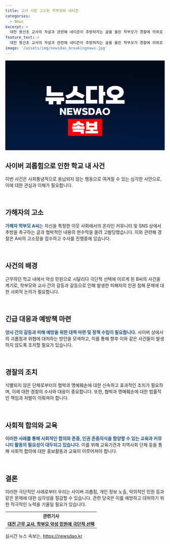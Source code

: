 ```yaml
---
title: 교사 사망 고소된 학부모와 네티즌
categories:
  - News
excerpt: >
  대전 용산초 교사의 자살과 관련해 네티즌이 추방하자는 글을 올린 학부모가 경찰에 의뢰로 수사를 받고 있습니다. A씨는 SNS와 온라인 커뮤니티에서 자신을 특정하여 협박성 글을 올린 이들을 고소하고, 현재 경찰이 수사 중에 있습니다. 교사 B씨의 자살에 대한 악성 민원과 관련해 경찰은 학부모 8명을 포함한 10명에 대해 무혐의를 내렸습니다.
feature_text: >
  대전 용산초 교사의 자살과 관련해 네티즌이 추방하자는 글을 올린 학부모가 경찰에 의뢰로 수사를 받고 있습니다. A씨는 SNS와 온라인 커뮤니티에서 자신을 특정하여 협박성 글을 올린 이들을 고소하고, 현재 경찰이 수사 중에 있습니다. 교사 B씨의 자살에 대한 악성 민원과 관련해 경찰은 학부모 8명을 포함한 10명에 대해 무혐의를 내렸습니다.
image: '/assets/img/newsdao_breakingnews.jpg'
---
```


<p><img src="/assets/img/newsdao_breakingnews.jpg" alt="implanttips 속보" /></p>

<h2 data-ke-size="size26">사이버 괴롭힘으로 인한 학교 내 사건</h2>

<p>이번 사건은 사회통념적으로 용납되지 않는 행동으로 여겨질 수 있는 심각한 사안으로, 이에 대한 관심과 이해가 필요합니다. </p>

<p data-ke-size="size16">&nbsp;</p>

<h2 data-ke-size="size24">가해자의 고소</h2>

<p><b><span style="color: #1a5490;">가해자 학부모 A씨</span></b>는 자신을 특정한 이웃 사회에서의 온라인 커뮤니티 및 SNS 상에서 추방을 촉구하는 글과 협박적인 내용의 현수막을 올려 고발당했습니다. 이와 관련해 경찰은 A씨의 고소장을 접수하고 수사를 진행중에 있습니다.</p>

<p data-ke-size="size16">&nbsp;</p>

<h2 data-ke-size="size24">사건의 배경</h2>

<p>근무하던 학교 내에서 악성 민원으로 시달리다 극단적 선택에 이르게 된 B씨의 사건을 계기로, 학부모와 교사 간의 갈등과 갈등으로 인해 발생한 피해자의 인권 침해 문제에 대한 사회적 논의가 필요합니다.</p>

<p data-ke-size="size16">&nbsp;</p>

<h2 data-ke-size="size24">긴급 대응과 예방책 마련</h2>

<p><b><span style="color: #1a5490;">양사 간의 갈등과 피해 예방을 위한 대책 마련 및 정책 수립이 필요합니다.</span></b> 사이버 상에서의 괴롭힘과 위협에 대처하는 방안을 모색하고, 이를 통해 향후 이와 같은 사건들이 발생하지 않도록 조치할 필요가 있습니다.</p>

<p data-ke-size="size16">&nbsp;</p>

<h2 data-ke-size="size24">경찰의 조치</h2>

<p>식별되지 않은 단체로부터의 협박과 명예훼손에 대한 신속하고 효과적인 조치가 필요하며, 이에 대한 경찰의 수사와 대응이 중요합니다. 또한, 협박과 명예훼손에 대한 법률적인 책임과 처벌이 이뤄져야 합니다.</p>

<p data-ke-size="size16">&nbsp;</p>

<h2 data-ke-size="size24">사회적 합의와 교육</h2>

<p><b><span style="color: #1a5490;">이러한 사례를 통해 사회적인 합의와 존중, 인권 존중의식을 함양할 수 있는 교육과 커뮤니티 활동의 필요성이 대두되고 있습니다.</span></b> 이를 위해 교육기관과 지역사회 단체 등을 통해 사회적 합의에 대한 홍보활동과 교육이 이루어져야 합니다.</p>

<p data-ke-size="size16">&nbsp;</p>

<h2 data-ke-size="size24">결론</h2>

<p>이러한 극단적인 사례로부터 우리는 사이버 괴롭힘, 개인 정보 노출, 악의적인 민원 등과 같은 문제에 대한 심각성을 절감할 수 있습니다. 관련 당국은 이를 예방하고 대처하기 위한 적극적인 노력을 기울일 필요가 있습니다.</p>

<table>
   <tbody>
      <tr>
         <td style="text-align: center; height: 17px;"><b>관련기사</b></td>
      </tr>
      <tr>
         <td style="text-align: center; height: 17px;"><a href="https://www.edaily.co.kr/news/read?newsId=01277046625966384&mediaCodeNo=257" target="_blank"><b>대전 근무 교사, 학부모 악성 민원에 극단적 선택</b></a></td>
      </tr>
   </tbody>
</table>
실시간 뉴스 속보는, <a href="https://newsdao.kr" rel="dofollow">https://newsdao.kr</a>


